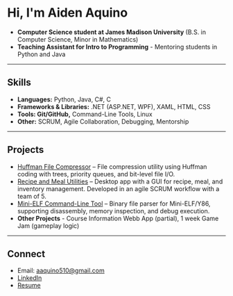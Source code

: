 # Hi, I'm Aiden Aquino

- **Computer Science student at James Madison University** (B.S. in Computer Science, Minor in Mathematics) 
- **Teaching Assistant for Intro to Programming** - Mentoring students in Python and Java

---

## Skills
- **Languages:** Python, Java, C#, C
- **Frameworks & Libraries:** .NET (ASP.NET, WPF), XAML, HTML, CSS
- **Tools: Git/GitHub,** Command-Line Tools, Linux
- **Other:** SCRUM, Agile Collaboration, Debugging, Mentorship

---

## Projects
- [Huffman File Compressor](https://github.com/username/huffman-compression) – File compression utility using Huffman coding with trees, priority queues, and bit-level file I/O.
- [Recipe and Meal Utilities](https://github.com/username/recipe-meal-manager) – Desktop app with a GUI for recipe, meal, and inventory management. Developed in an agile SCRUM workflow with a team of 5.
- [Mini-ELF Command-Line Tool](https://github.com/username/mini-elf-simulator) – Binary file parser for Mini-ELF/Y86, supporting disassembly, memory inspection, and debug execution.
- **Other Projects** - Course Information Webb App (partial), 1 week Game Jam (gameplay logic)
---

## Connect
- Email: aaquino510@gmail.com
- [LinkedIn](www.linkedin.com/in/aiden-aquino-36636a2b3)
- [Resume](https://github.com/AidenAquarium/aidenaquarium/blob/b2d72c4b0d23c22e812e0e0658208cbf1178496c/Resume%20A%20Aquino.pdf)
